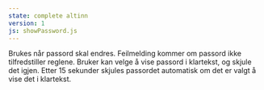 ```yaml
---
state: complete altinn
version: 1
js: showPassword.js
---
```

Brukes når passord skal endres. Feilmelding kommer om passord ikke tilfredstiller reglene. Bruker kan velge å vise passord i klartekst, og skjule det igjen. Etter 15 sekunder skjules passordet automatisk om det er valgt å vise det i klartekst.
